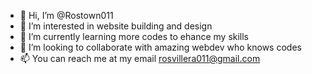 - 👋 Hi, I’m @Rostown011
- 👀 I’m interested in website building and design
- 🌱 I’m currently learning more codes to ehance my skills
- 💞️ I’m looking to collaborate with amazing webdev who knows codes
- 📫 You can reach me at my email rosvillera011@gmail.com

<!---
Rostown011/Rostown011 is a ✨ special ✨ repository because its `README.md` (this file) appears on your GitHub profile.
You can click the Preview link to take a look at your changes.
--->
